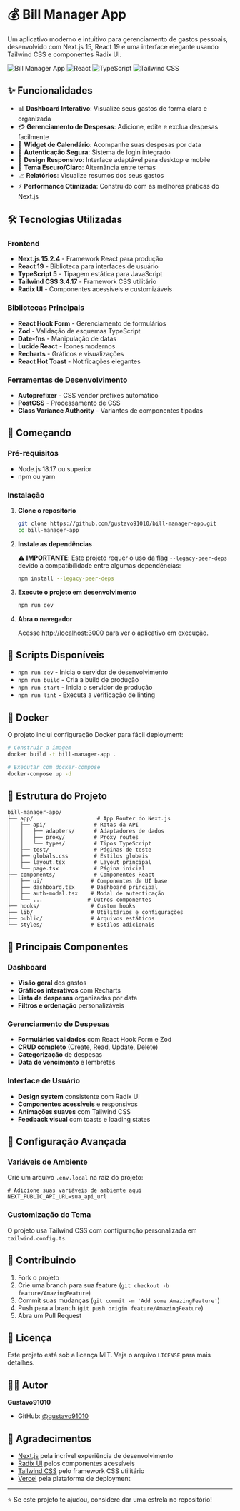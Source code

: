 # 💰 Bill Manager App

Um aplicativo moderno e intuitivo para gerenciamento de gastos pessoais, desenvolvido com Next.js 15, React 19 e uma interface elegante usando Tailwind CSS e componentes Radix UI.

![Bill Manager App](https://img.shields.io/badge/Next.js-15.2.4-black?style=for-the-badge&logo=next.js)
![React](https://img.shields.io/badge/React-19-blue?style=for-the-badge&logo=react)
![TypeScript](https://img.shields.io/badge/TypeScript-5-blue?style=for-the-badge&logo=typescript)
![Tailwind CSS](https://img.shields.io/badge/Tailwind%20CSS-3.4.17-06B6D4?style=for-the-badge&logo=tailwindcss)

## ✨ Funcionalidades

- 📊 **Dashboard Interativo**: Visualize seus gastos de forma clara e organizada
- 💳 **Gerenciamento de Despesas**: Adicione, edite e exclua despesas facilmente
- 📅 **Widget de Calendário**: Acompanhe suas despesas por data
- 🔐 **Autenticação Segura**: Sistema de login integrado
- 📱 **Design Responsivo**: Interface adaptável para desktop e mobile
- 🎨 **Tema Escuro/Claro**: Alternância entre temas
- 📈 **Relatórios**: Visualize resumos dos seus gastos
- ⚡ **Performance Otimizada**: Construído com as melhores práticas do Next.js

## 🛠️ Tecnologias Utilizadas

### Frontend
- **Next.js 15.2.4** - Framework React para produção
- **React 19** - Biblioteca para interfaces de usuário
- **TypeScript 5** - Tipagem estática para JavaScript
- **Tailwind CSS 3.4.17** - Framework CSS utilitário
- **Radix UI** - Componentes acessíveis e customizáveis

### Bibliotecas Principais
- **React Hook Form** - Gerenciamento de formulários
- **Zod** - Validação de esquemas TypeScript
- **Date-fns** - Manipulação de datas
- **Lucide React** - Ícones modernos
- **Recharts** - Gráficos e visualizações
- **React Hot Toast** - Notificações elegantes

### Ferramentas de Desenvolvimento
- **Autoprefixer** - CSS vendor prefixes automático
- **PostCSS** - Processamento de CSS
- **Class Variance Authority** - Variantes de componentes tipadas

## 🚀 Começando

### Pré-requisitos

- Node.js 18.17 ou superior
- npm ou yarn

### Instalação

1. **Clone o repositório**
   ```bash
   git clone https://github.com/gustavo91010/bill-manager-app.git
   cd bill-manager-app
   ```

2. **Instale as dependências**
   
   ⚠️ **IMPORTANTE**: Este projeto requer o uso da flag `--legacy-peer-deps` devido a compatibilidade entre algumas dependências:
   
   ```bash
   npm install --legacy-peer-deps
   ```

3. **Execute o projeto em desenvolvimento**
   ```bash
   npm run dev
   ```

4. **Abra o navegador**
   
   Acesse [http://localhost:3000](http://localhost:3000) para ver o aplicativo em execução.

## 📝 Scripts Disponíveis

- `npm run dev` - Inicia o servidor de desenvolvimento
- `npm run build` - Cria a build de produção
- `npm run start` - Inicia o servidor de produção
- `npm run lint` - Executa a verificação de linting

## 🐳 Docker

O projeto inclui configuração Docker para fácil deployment:

```bash
# Construir a imagem
docker build -t bill-manager-app .

# Executar com docker-compose
docker-compose up -d
```

## 📁 Estrutura do Projeto

```
bill-manager-app/
├── app/                    # App Router do Next.js
│   ├── api/               # Rotas da API
│   │   ├── adapters/      # Adaptadores de dados
│   │   ├── proxy/         # Proxy routes
│   │   └── types/         # Tipos TypeScript
│   ├── test/              # Páginas de teste
│   ├── globals.css        # Estilos globais
│   ├── layout.tsx         # Layout principal
│   └── page.tsx           # Página inicial
├── components/            # Componentes React
│   ├── ui/               # Componentes de UI base
│   ├── dashboard.tsx     # Dashboard principal
│   ├── auth-modal.tsx    # Modal de autenticação
│   └── ...              # Outros componentes
├── hooks/                # Custom hooks
├── lib/                  # Utilitários e configurações
├── public/               # Arquivos estáticos
└── styles/               # Estilos adicionais
```

## 🎯 Principais Componentes

### Dashboard
- **Visão geral** dos gastos
- **Gráficos interativos** com Recharts
- **Lista de despesas** organizadas por data
- **Filtros e ordenação** personalizáveis

### Gerenciamento de Despesas
- **Formulários validados** com React Hook Form e Zod
- **CRUD completo** (Create, Read, Update, Delete)
- **Categorização** de despesas
- **Data de vencimento** e lembretes

### Interface de Usuário
- **Design system** consistente com Radix UI
- **Componentes acessíveis** e responsivos
- **Animações suaves** com Tailwind CSS
- **Feedback visual** com toasts e loading states

## 🔧 Configuração Avançada

### Variáveis de Ambiente
Crie um arquivo `.env.local` na raiz do projeto:

```env
# Adicione suas variáveis de ambiente aqui
NEXT_PUBLIC_API_URL=sua_api_url
```

### Customização do Tema
O projeto usa Tailwind CSS com configuração personalizada em `tailwind.config.ts`.

## 🤝 Contribuindo

1. Fork o projeto
2. Crie uma branch para sua feature (`git checkout -b feature/AmazingFeature`)
3. Commit suas mudanças (`git commit -m 'Add some AmazingFeature'`)
4. Push para a branch (`git push origin feature/AmazingFeature`)
5. Abra um Pull Request

## 📄 Licença

Este projeto está sob a licença MIT. Veja o arquivo `LICENSE` para mais detalhes.

## 👨‍💻 Autor

**Gustavo91010**
- GitHub: [@gustavo91010](https://github.com/gustavo91010)

## 🙏 Agradecimentos

- [Next.js](https://nextjs.org/) pela incrível experiência de desenvolvimento
- [Radix UI](https://www.radix-ui.com/) pelos componentes acessíveis
- [Tailwind CSS](https://tailwindcss.com/) pelo framework CSS utilitário
- [Vercel](https://vercel.com/) pela plataforma de deployment

---

⭐ Se este projeto te ajudou, considere dar uma estrela no repositório!
